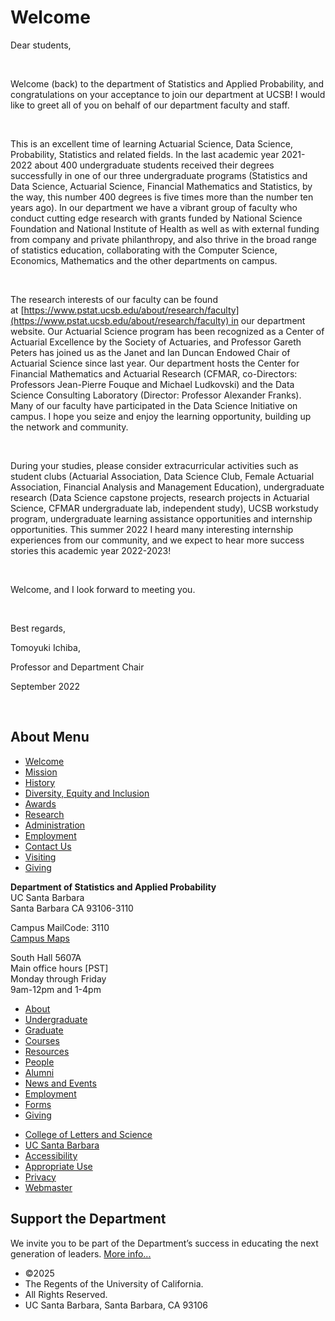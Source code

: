 # Welcome

Dear students, 

 

Welcome (back) to the department of Statistics and Applied Probability, and congratulations on your acceptance to join our department at UCSB! I would like to greet all of you on behalf of our department faculty and staff.  

 

This is an excellent time of learning Actuarial Science, Data Science, Probability, Statistics and related fields. In the last academic year 2021-2022 about 400 undergraduate students received their degrees successfully in one of our three undergraduate programs (Statistics and Data Science, Actuarial Science, Financial Mathematics and Statistics, by the way, this number 400 degrees is five times more than the number ten years ago). In our department we have a vibrant group of faculty who conduct cutting edge research with grants funded by National Science Foundation and National Institute of Health as well as with external funding from company and private philanthropy, and also thrive in the broad range of statistics education, collaborating with the Computer Science, Economics, Mathematics and the other departments on campus. 

 

The research interests of our faculty can be found at [https://www.pstat.ucsb.edu/about/research/faculty](https://www.pstat.ucsb.edu/about/research/faculty) in our department website. Our Actuarial Science program has been recognized as a Center of Actuarial Excellence by the Society of Actuaries, and Professor Gareth Peters has joined us as the Janet and Ian Duncan Endowed Chair of Actuarial Science since last year. Our department hosts the Center for Financial Mathematics and Actuarial Research (CFMAR, co-Directors: Professors Jean-Pierre Fouque and Michael Ludkovski) and the Data Science Consulting Laboratory (Director: Professor Alexander Franks). Many of our faculty have participated in the Data Science Initiative on campus. I hope you seize and enjoy the learning opportunity, building up the network and community.  

 

During your studies, please consider extracurricular activities such as student clubs (Actuarial Association, Data Science Club, Female Actuarial Association, Financial Analysis and Management Education), undergraduate research (Data Science capstone projects, research projects in Actuarial Science, CFMAR undergraduate lab, independent study), UCSB workstudy program, undergraduate learning assistance opportunities and internship opportunities. This summer 2022 I heard many interesting internship experiences from our community, and we expect to hear more success stories this academic year 2022-2023!  

 

Welcome, and I look forward to meeting you.   

 

Best regards, 

Tomoyuki Ichiba, 

Professor and Department Chair 

September 2022 

 

## About Menu

- [Welcome](/about/welcome "Welcome")
- [Mission](/about/mission "Mission")
- [History](/about/history "History")
- [Diversity, Equity and Inclusion](/about/dei "Diversity, Equity and Inclusion")
- [Awards](/about/awards "Awards")
- [Research](/about/research "Research")
- [Administration](/about/administration "Administration")
- [Employment](/about/employment "Employment")
- [Contact Us](/about/contact "Contact Us")
- [Visiting](/about/visiting "Visiting")
- [Giving](/giving)

**Department of Statistics and Applied Probability**  
UC Santa Barbara  
Santa Barbara CA 93106-3110

Campus MailCode: 3110  
[Campus Maps](http://www.aw.id.ucsb.edu/maps/)

South Hall 5607A  
Main office hours \[PST]  
Monday through Friday  
9am-12pm and 1-4pm

- [About](/about "About")
- [Undergraduate](/undergrad)
- [Graduate](/graduate)
- [Courses](/courses)
- [Resources](/resources "Resources")
- [People](/people)
- [Alumni](/alumni "Undergraduate Alumni")
- [News and Events](/news)
- [Employment](/about/employment "Employment")
- [Forms](/forms "Forms")
- [Giving](/giving "Giving")

<!--THE END-->

- [College of Letters and Science](http://www.college.ucsb.edu "College of Letters and Science")
- [UC Santa Barbara](http://www.ucsb.edu "UC Santa Barbara")
- [Accessibility](/accessibility "Accessibility")
- [Appropriate Use](http://www.policy.ucsb.edu/terms_of_use/ "Appropriate Use")
- [Privacy](http://www.policy.ucsb.edu/privacy-notification/ "Privacy")
- [Webmaster](mailto:help@pstat.ucsb.edu "Webmaster")

## Support the Department

We invite you to be part of the Department’s success in educating the next generation of leaders. [More info...](/giving)

- ©2025
- The Regents of the University of California.
- All Rights Reserved.
- UC Santa Barbara, Santa Barbara, CA 93106